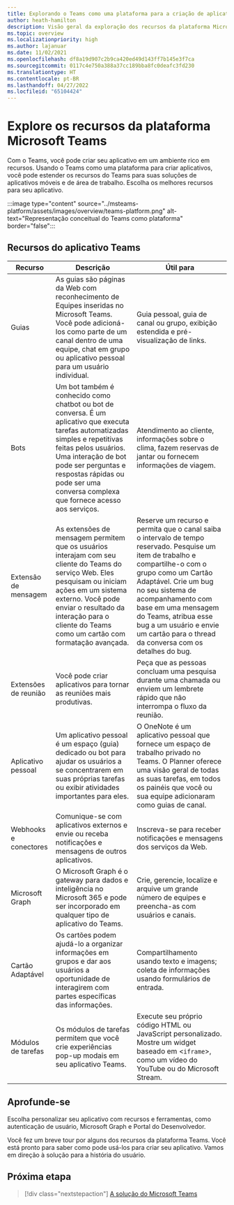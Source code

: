 ```yaml
---
title: Explorando o Teams como uma plataforma para a criação de aplicativos
author: heath-hamilton
description: Visão geral da exploração dos recursos da plataforma Microsoft Teams.
ms.topic: overview
ms.localizationpriority: high
ms.author: lajanuar
ms.date: 11/02/2021
ms.openlocfilehash: df8a19d907c2b9ca420ed49d143ff7b145e3f7ca
ms.sourcegitcommit: 0117c4e750a388a37cc189bba8fc0deafc3fd230
ms.translationtype: HT
ms.contentlocale: pt-BR
ms.lasthandoff: 04/27/2022
ms.locfileid: "65104424"
---
```

# <a name="explore-teams-platform-features"></a>Explore os recursos da plataforma Microsoft Teams

Com o Teams, você pode criar seu aplicativo em um ambiente rico em recursos. Usando o Teams como uma plataforma para criar aplicativos, você pode estender os recursos do Teams para suas soluções de aplicativos móveis e de área de trabalho. Escolha os melhores recursos para seu aplicativo.

:::image type="content" source="../msteams-platform/assets/images/overview/teams-platform.png" alt-text="Representação conceitual do Teams como plataforma" border="false":::

## <a name="teams-app-features"></a>Recursos do aplicativo Teams

| Recurso | Descrição | Útil para |
| --- | --- | --- |
|Guias | As guias são páginas da Web com reconhecimento de Equipes inseridas no Microsoft Teams. Você pode adicioná-los como parte de um canal dentro de uma equipe, chat em grupo ou aplicativo pessoal para um usuário individual. | Guia pessoal, guia de canal ou grupo, exibição estendida e pré-visualização de links. |
| Bots | Um bot também é conhecido como chatbot ou bot de conversa. É um aplicativo que executa tarefas automatizadas simples e repetitivas feitas pelos usuários. Uma interação de bot pode ser perguntas e respostas rápidas ou pode ser uma conversa complexa que fornece acesso aos serviços. | Atendimento ao cliente, informações sobre o clima, fazem reservas de jantar ou fornecem informações de viagem. |
| Extensão de mensagem | As extensões de mensagem permitem que os usuários interajam com seu cliente do Teams do serviço Web. Eles pesquisam ou iniciam ações em um sistema externo. Você pode enviar o resultado da interação para o cliente do Teams como um cartão com formatação avançada. | Reserve um recurso e permita que o canal saiba o intervalo de tempo reservado. Pesquise um item de trabalho e compartilhe-o com o grupo como um Cartão Adaptável. Crie um bug no seu sistema de acompanhamento com base em uma mensagem do Teams, atribua esse bug a um usuário e envie um cartão para o thread da conversa com os detalhes do bug. |
|Extensões de reunião | Você pode criar aplicativos para tornar as reuniões mais produtivas. | Peça que as pessoas concluam uma pesquisa durante uma chamada ou enviem um lembrete rápido que não interrompa o fluxo da reunião. |
| Aplicativo pessoal | Um aplicativo pessoal é um espaço (guia) dedicado ou bot para ajudar os usuários a se concentrarem em suas próprias tarefas ou exibir atividades importantes para eles. | O OneNote é um aplicativo pessoal que fornece um espaço de trabalho privado no Teams. O Planner oferece uma visão geral de todas as suas tarefas, em todos os painéis que você ou sua equipe adicionaram como guias de canal. |
| Webhooks e conectores | Comunique-se com aplicativos externos e envie ou receba notificações e mensagens de outros aplicativos. | Inscreva-se para receber notificações e mensagens dos serviços da Web. |
| Microsoft Graph | O Microsoft Graph é o gateway para dados e inteligência no Microsoft 365 e pode ser incorporado em qualquer tipo de aplicativo do Teams. | Crie, gerencie, localize e arquive um grande número de equipes e preencha-as com usuários e canais. |
| Cartão Adaptável | Os cartões podem ajudá-lo a organizar informações em grupos e dar aos usuários a oportunidade de interagirem com partes específicas das informações. | Compartilhamento usando texto e imagens; coleta de informações usando formulários de entrada. |
| Módulos de tarefas | Os módulos de tarefas permitem que você crie experiências pop-up modais em seu aplicativo Teams. | Execute seu próprio código HTML ou JavaScript personalizado. Mostre um widget baseado em <`iframe`>, como um vídeo do YouTube ou do Microsoft Stream. |

## <a name="dive-deeper"></a>Aprofunde-se

Escolha personalizar seu aplicativo com recursos e ferramentas, como autenticação de usuário, Microsoft Graph e Portal do Desenvolvedor.

Você fez um breve tour por alguns dos recursos da plataforma Teams. Você está pronto para saber como pode usá-los para criar seu aplicativo. Vamos em direção à solução para a história do usuário.

## <a name="next-step"></a>Próxima etapa

> [!div class="nextstepaction"]
> [A solução do Microsoft Teams](overview-solution.md)
